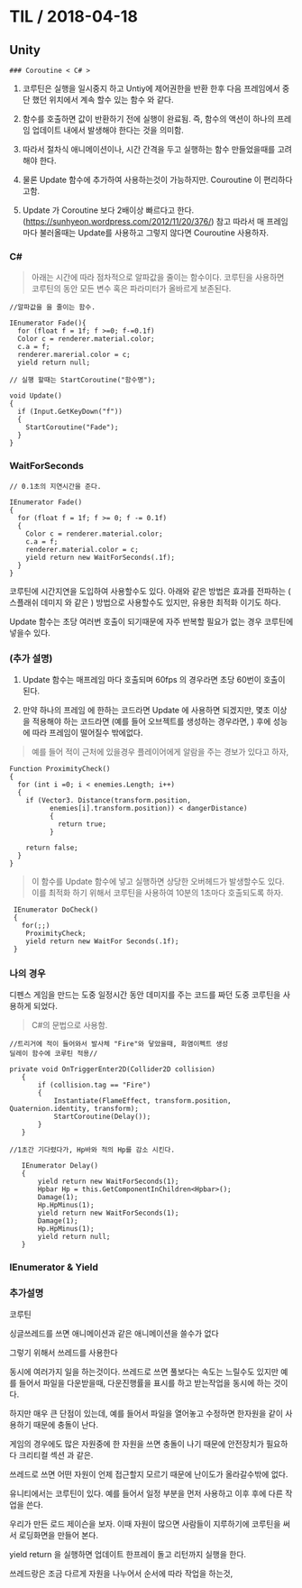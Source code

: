 # TIL   / 2018-04-18
  ## Unity
    ### Coroutine < C# >



1. 코루틴은 실행을 일시중지 하고 Untiy에 제어권한을 반환 한후 다음 프레임에서 중단 했던 위치에서 계속 할수 있는 함수 와 같다.

2. 함수를 호출하면 값이 반환하기 전에 실행이 완료됨. 즉, 함수의 액션이 하나의 프레임 업데이트 내에서 발생해야 한다는 것을 의미함.

3. 따라서 절차식 애니메이션이나, 시간 간격을 두고 실행하는 함수 만들었을때를 고려해야 한다.

4. 물론 Update 함수에 추가하여 사용하는것이 가능하지만. Couroutine 이 편리하다고함.

5.  Update 가 Coroutine 보다 2배이상 빠르다고 한다. (https://sunhyeon.wordpress.com/2012/11/20/376/) 참고
    따라서  매 프레임마다 불러올때는 Update를 사용하고 그렇지 않다면 Couroutine 사용하자.

### C#
>아래는 시간에 따라 점차적으로 알파값을 줄이는 함수이다.
코루틴을 사용하면 코루틴의 동안 모든 변수 혹은 파라미터가 올바르게 보존된다.

```
//알파값을 을 줄이는 함수.

IEnumerator Fade(){
  for (float f = 1f; f >=0; f-=0.1f)
  Color c = renderer.material.color;
  c.a = f;
  renderer.marerial.color = c;
  yield return null;

// 실행 할때는 StartCoroutine("함수명");

void Update()
{
  if (Input.GetKeyDown("f"))
  {
    StartCoroutine("Fade");
  }
}
```

### WaitForSeconds

```
// 0.1초의 지연시간을 준다.

IEnumerator Fade()
{
  for (float f = 1f; f >= 0; f -= 0.1f)
  {
    Color c = renderer.material.color;
    c.a = f;
    renderer.material.color = c;
    yield return new WaitForSeconds(.1f);
  }
}
```
코루틴에 시간지연을 도입하여 사용할수도 있다.
아래와 같은 방법은 효과를 전파하는 ( 스플래쉬 데미지 와 같은 ) 방법으로 사용할수도 있지만,  유용한 최적화 이기도 하다.

Update 함수는 초당 여러번 호출이 되기때문에 자주 반복할 필요가 없는 경우 코루틴에 넣을수 있다.

### (추가 설명)
1.  Update 함수는 매프레임 마다 호출되며 60fps 의 경우라면 초당 60번이 호출이 된다.

2.  만약 하나의 프레임 에 한하는 코드라면 Update 에 사용하면 되겠지만, 몇초 이상 을 적용해야 하는 코드라면 (예를 들어 오브젝트를 생성하는 경우라면, ) 후에 성능에 따라 프레임이 떨어질수 밖에없다.


>예를 들어 적이 근처에 있을경우 플레이어에게 알람을 주는 경보가 있다고 하자,
```
Function ProximityCheck()
{
  for (int i =0; i < enemies.Length; i++)
  {
    if (Vector3. Distance(transform.position,
          enemies[i].transform.position)) < dangerDistance)
          {
            return true;
          }

    return false;
  }
}
```

 >이 함수를 Update 함수에 넣고 실행하면 상당한 오버헤드가 발생할수도 있다.
 이를 최적화 하기 위해서 코루틴을 사용하여 10분의 1초마다 호출되도록 하자.

```
 IEnumerator DoCheck()
 {
   for(;;)
    ProximityCheck;
    yield return new WaitFor Seconds(.1f);
 }
```

### 나의 경우

디펜스 게임을 만드는 도중 일정시간 동안 데미지를 주는 코드를 짜던 도중 코루틴을 사용하게 되었다.

>C#의 문법으로 사용함.

```
//트리거에 적이 들어와서 발사체 "Fire"와 닿았을때, 화염이펙트 생성
딜레이 함수에 코루틴 적용//

private void OnTriggerEnter2D(Collider2D collision)
   {
       if (collision.tag == "Fire")
       {
           Instantiate(FlameEffect, transform.position, Quaternion.identity, transform);
           StartCoroutine(Delay());
       }
   }

//1초간 기다렸다가, Hp바와 적의 Hp를 감소 시킨다.

   IEnumerator Delay()
   {
       yield return new WaitForSeconds(1);
       Hpbar Hp = this.GetComponentInChildren<Hpbar>();
       Damage(1);
       Hp.HpMinus(1);
       yield return new WaitForSeconds(1);
       Damage(1);
       Hp.HpMinus(1);
       yield return null;
   }
```

### IEnumerator & Yield

### 추가설명
코루틴

싱글쓰레드를 쓰면
애니메이션과 같은
애니메이션을 쓸수가 없다

그렇기 위해서 쓰레드를 사용한다

동시에 여러가지 일을 하는것이다.
쓰레드로 쓰면 풀보다는 속도는 느릴수도 있지만
예를 들어서 파일을 다운받을때, 다운진행률을 표시를 하고 받는작업을 동시에 하는 것이다.

하지만 매우 큰 단점이 있는데,
예를 들어서 파일을 열어놓고 수정하면  한자원을 같이 사용하기 때문에 충돌이 난다.

게임의 경우에도 많은 자원중에 한 자원을 쓰면 충돌이 나기 때문에 안전장치가 필요하다
크리티컬 섹션 과 같은.

쓰레드로 쓰면 어떤 자원이 언제 접근할지 모르기 때문에 난이도가 올라갈수밖에 없다.

유니티에서는 코루틴이 있다.
예를 들어서 일정 부분을 먼저 사용하고 이후 후에 다른 작업을 쓴다.

우리가 만든 로드 제이슨을 보자.
이때 자원이 많으면 사람들이 지루하기에
코루틴을 써서 로딩화면을 만들어 본다.

yield return 을 실행하면
업데이트 한프레이 돌고 리턴까지 실행을 한다.

쓰레드랑은 조금 다르게
자원을 나누어서 순서에 따라 작업을 하는것,
